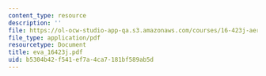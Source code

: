 ```yaml
---
content_type: resource
description: ''
file: https://ol-ocw-studio-app-qa.s3.amazonaws.com/courses/16-423j-aerospace-biomedical-and-life-support-engineering-spring-2006/b5304b42f541ef7a4ca7181bf589ab5d_eva_16423j.pdf
file_type: application/pdf
resourcetype: Document
title: eva_16423j.pdf
uid: b5304b42-f541-ef7a-4ca7-181bf589ab5d
---
```


